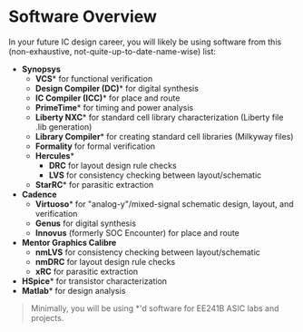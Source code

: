 Software Overview
===================

In your future IC design career, you will likely be using software from this (non-exhaustive, not-quite-up-to-date-name-wise) list:

* **Synopsys**
  * **VCS*** for functional verification
  * **Design Compiler (DC)*** for digital synthesis
  * **IC Compiler (ICC)*** for place and route
  * **PrimeTime*** for timing and power analysis 
  * **Liberty NXC*** for standard cell library characterization (Liberty file .lib generation)
  * **Library Compiler*** for creating standard cell libraries (Milkyway files) 
  * **Formality** for formal verification
  * **Hercules***
    * **DRC** for layout design rule checks
    * **LVS** for consistency checking between layout/schematic
  * **StarRC*** for parasitic extraction
* **Cadence**
  * **Virtuoso*** for "analog-y"/mixed-signal schematic design, layout, and verification
  * **Genus** for digital synthesis
  * **Innovus** (formerly SOC Encounter) for  place and route
* **Mentor Graphics Calibre**
  * **nmLVS** for consistency checking between layout/schematic
  * **nmDRC** for layout design rule checks 
  * **xRC** for parasitic extraction
* **HSpice*** for transistor characterization
* **Matlab*** for design analysis

> Minimally, you will be using *'d software for EE241B ASIC labs and projects. 
